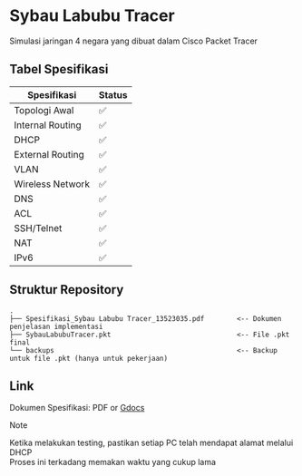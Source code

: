 # Sybau Labubu Tracer
Simulasi jaringan 4 negara yang dibuat dalam Cisco Packet Tracer

## Tabel Spesifikasi
| Spesifikasi          |  Status |
| -------------------- |  ------ |
| Topologi Awal      |  ✅ |
| Internal Routing    |  ✅ |
| DHCP           |  ✅ |
| External Routing          |  ✅ |
| VLAN                |  ✅ |
| Wireless Network                |  ✅ |
| DNS                |  ✅ |
| ACL                |  ✅ |
| SSH/Telnet                |  ✅ |
| NAT                |  ✅ |
| IPv6                |  ✅ |


## Struktur Repository
```
.
├── Spesifikasi_Sybau Labubu Tracer_13523035.pdf        <-- Dokumen penjelasan implementasi
├── SybauLabubuTracer.pkt                               <-- File .pkt final
└── backups                                             <-- Backup untuk file .pkt (hanya untuk pekerjaan)
```

## Link
Dokumen Spesifikasi: PDF or [Gdocs](https://docs.google.com/document/d/1HJAsuUb5M0gCulmKjnL_Vm23Ah-0Tkna_8hAajCNze0/edit?usp=sharing)

>[!note]
>Ketika melakukan testing, pastikan setiap PC telah mendapat alamat melalui DHCP <br>
>Proses ini terkadang memakan waktu yang cukup lama
